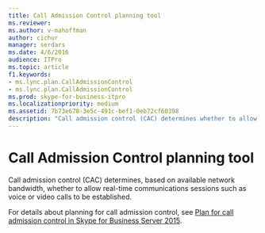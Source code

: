 ```yaml
---
title: Call Admission Control planning tool
ms.reviewer: 
ms.author: v-mahoffman
author: cichur
manager: serdars
ms.date: 4/6/2016
audience: ITPro
ms.topic: article
f1.keywords:
- ms.lync.plan.CallAdmissionControl
- ms.lync.plan.CallAdmissionControl
ms.prod: skype-for-business-itpro
ms.localizationpriority: medium
ms.assetid: 7b73e678-3e5c-491c-bef1-0eb72cf60398
description: "Call admission control (CAC) determines whether to allow real-time communications sessions such as voice or video calls to be established based on available network bandwidth."
---
```


# Call Admission Control planning tool
 
Call admission control (CAC) determines, based on available network bandwidth, whether to allow real-time communications sessions such as voice or video calls to be established.
  
For details about planning for call admission control, see [Plan for call admission control in Skype for Business Server 2015](../../plan-your-deployment/enterprise-voice-solution/call-admission-control.md).
  
